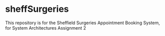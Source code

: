# sheffSurgeries
This repository is for the Sheffield Surgeries Appointment Booking System, for System Architectures Assignment 2
